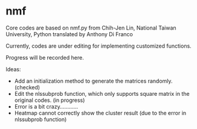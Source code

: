 # nmf
Core codes are based on nmf.py from Chih-Jen Lin, National Taiwan University, Python translated by Anthony Di Franco

Currently, codes are under editing for implementing customized functions.

Progress will be recorded here.

Ideas:
- Add an initialization method to generate the matrices randomly. (checked)
- Edit the nlssubprob function, which only supports square matrix in the original codes. (in progress)
- Error is a bit crazy…………
- Heatmap cannot correctly show the cluster result (due to the error in nlssubprob function)
